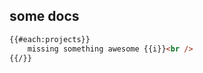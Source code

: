 ## some docs

<!--
{
    projects: Array.apply(null, new Array(4000)).map(function (a, i) {
        return {
            i: i
        }
    }).reverse()
}
-->
```html
{{#each:projects}}
    missing something awesome {{i}}<br />
{{/}}
```